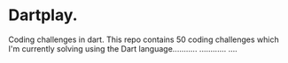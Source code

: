 # Dartplay.
Coding challenges in dart.
This repo contains 50 coding challenges which I'm currently solving using the Dart language........... ............  ....
